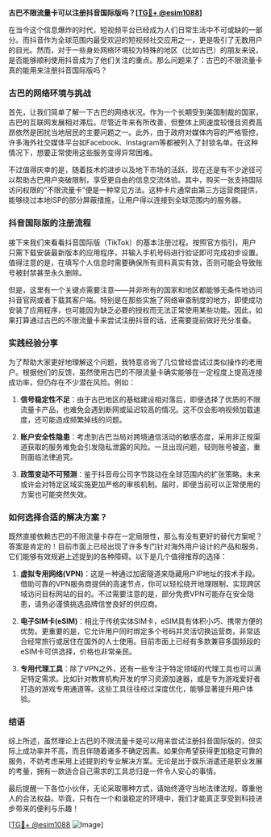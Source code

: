 **古巴不限流量卡可以注册抖音国际版吗？[[TG💪+ @esim1088](https://t.me/s/esim1088)]**

在当今这个信息爆炸的时代，短视频平台已经成为人们日常生活中不可或缺的一部分。而抖音作为全球范围内最受欢迎的短视频社交应用之一，更是吸引了无数用户的目光。然而，对于一些身处网络环境较为特殊的地区（比如古巴）的朋友来说，是否能够顺利使用抖音成为了他们关注的重点。那么问题来了：古巴的不限流量卡真的能用来注册抖音国际版吗？

### 古巴的网络环境与挑战

首先，让我们简单了解一下古巴的网络状况。作为一个长期受到美国制裁的国家，古巴的互联网发展相对滞后。尽管近年来有所改善，但整体上网速度较慢且资费高昂依然是困扰当地居民的主要问题之一。此外，由于政府对媒体内容的严格管控，许多海外社交媒体平台如Facebook、Instagram等都被列入了封锁名单。在这种情况下，想要正常使用这些服务变得异常困难。

不过值得庆幸的是，随着技术的进步以及地下市场的活跃，现在还是有不少途径可以帮助古巴用户突破限制，享受更自由的信息交流体验。其中，购买一张支持国际访问权限的“不限流量卡”便是一种常见方法。这种卡片通常由第三方运营商提供，能够绕过本地ISP的部分屏蔽措施，让用户得以连接到全球范围内的服务器。

### 抖音国际版的注册流程

接下来我们来看看抖音国际版（TikTok）的基本注册过程。按照官方指引，用户只需下载安装最新版本的应用程序，并输入手机号码进行验证即可完成初步设置。值得注意的是，在填写个人信息时需要确保所有资料真实有效，否则可能会导致账号被封禁甚至永久删除。

但是，这里有一个关键点需要注意——并非所有的国家和地区都能够无条件地访问抖音官网或者下载其客户端。特别是在那些实施了网络审查制度的地方，即使成功安装了应用程序，也可能因为缺乏必要的授权而无法正常使用某些功能。因此，如果打算通过古巴的不限流量卡来尝试注册抖音的话，还需要提前做好充分准备。

### 实践经验分享

为了帮助大家更好地理解这个问题，我特意咨询了几位曾经尝试过类似操作的老用户。根据他们的反馈，虽然使用古巴的不限流量卡确实能够在一定程度上提高连接成功率，但仍存在不少潜在风险。例如：

1. **信号稳定性不足**：由于古巴地区的基础建设相对落后，即便选择了优质的不限流量卡产品，也难免会遇到断网或延迟较高的情况。这不仅会影响视频加载速度，还可能造成频繁掉线的问题。
   
2. **账户安全性隐患**：考虑到古巴当局对跨境通信活动的敏感态度，采用非正规渠道获取的服务难免会引发隐私泄露的风险。一旦出现问题，轻则账号被盗，重则面临法律追究。

3. **政策变动不可预测**：鉴于抖音母公司字节跳动在全球范围内的扩张策略，未来或许会对特定区域实施更加严格的审核机制。届时，即便当前可以正常使用的方案也可能突然失效。

### 如何选择合适的解决方案？

既然直接依赖古巴的不限流量卡存在一定局限性，那么有没有更好的替代方案呢？答案是肯定的！目前市面上已经出现了许多专门针对海外用户设计的产品和服务，它们能够有效规避上述提到的各种障碍。以下是几个值得推荐的选择：

1. **虚拟专用网络(VPN)**：这是一种通过加密隧道来隐藏用户IP地址的技术手段。借助可靠的VPN服务商提供的高速节点，你可以轻松绕开地理限制，实现跨区域访问目标网站的目的。不过需要注意的是，部分免费VPN可能存在安全隐患，请务必谨慎挑选品牌信誉良好的供应商。

2. **电子SIM卡(eSIM)**：相比于传统实体SIM卡，eSIM具有体积小巧、携带方便的优势。更重要的是，它允许用户同时绑定多个号码并灵活切换运营商，非常适合经常旅行或居住在国外的人士使用。目前市面上已经有多款兼容多国频段的eSIM卡可供选择，价格也非常亲民。

3. **专用代理工具**：除了VPN之外，还有一些专注于特定领域的代理工具也可以满足特定需求。比如针对教育机构开发的学习资源加速器，或是专为游戏爱好者打造的游戏专用通道等。这些工具往往经过深度优化，能够显著提升用户体验。

### 结语

综上所述，虽然理论上古巴的不限流量卡是可以用来尝试注册抖音国际版的，但实际上成功率并不高，而且伴随着诸多不确定因素。如果你希望获得更加稳定可靠的服务，不妨考虑采用上述提到的专业解决方案。无论是出于娱乐消遣还是职业发展的考量，拥有一款适合自己需求的工具总归是一件令人安心的事情。

最后提醒一下各位小伙伴，无论采取哪种方式，请始终遵守当地法律法规，尊重他人的合法权益。毕竟，只有在一个和谐稳定的环境中，我们才能真正享受到科技进步带来的便利与乐趣！

[[TG💪+ @esim1088](https://t.me/s/esim1088) ![Image](https://i.postimg.cc/4NQfJmqS/Snipaste-2025-05-13-00-14-12.png)]